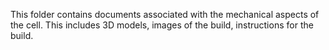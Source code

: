 This folder contains documents associated with the mechanical aspects of the cell.
This includes 3D models, images of the build, instructions for the build.
